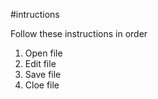#intructions

Follow these instructions in order
1. Open file
2. Edit file
3. Save file
4. Cloe file
